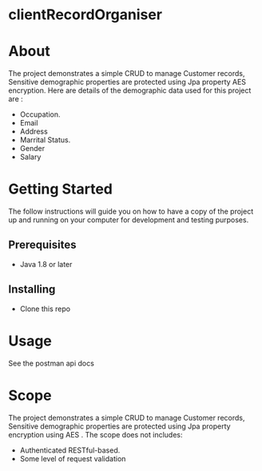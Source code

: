 # clientRecordOrganiser

# About
The project demonstrates a simple CRUD to manage Customer records, Sensitive demographic properties are protected using Jpa property AES encryption. Here are details of the demographic data used for this project are :
- Occupation.
- Email
- Address
- Marrital Status.
- Gender 
- Salary

# Getting Started
The follow instructions will guide you on how to have a copy of the project up and running on your computer for development and testing purposes.

## Prerequisites
- Java 1.8 or later


## Installing
- Clone this repo

# Usage
See the postman api docs

# Scope
The project demonstrates a simple CRUD to manage Customer records, Sensitive demographic properties are protected using Jpa property encryption using AES .
The scope does not includes:

- Authenticated RESTful-based.
- Some level of request validation
